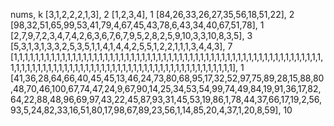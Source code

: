 nums, k
[3,1,2,2,2,1,3], 2
[1,2,3,4], 1
[84,26,33,26,27,35,56,18,51,22], 2
[98,32,51,65,99,53,41,79,4,67,45,43,78,6,43,34,40,67,51,78], 1
[2,7,9,7,2,3,4,7,4,2,6,3,6,7,6,7,9,5,2,8,2,5,9,10,3,3,10,8,3,5], 3
[5,3,1,3,1,3,3,2,5,3,5,1,1,4,1,4,4,2,5,5,1,2,2,1,1,1,3,4,4,3], 7
[1,1,1,1,1,1,1,1,1,1,1,1,1,1,1,1,1,1,1,1,1,1,1,1,1,1,1,1,1,1,1,1,1,1,1,1,1,1,1,1,1,1,1,1,1,1,1,1,1,1,1,1,1,1,1,1,1,1,1,1,1,1,1,1,1,1,1,1,1,1,1,1,1,1,1,1,1,1,1,1,1,1,1,1,1,1,1,1,1,1,1,1,1,1,1,1,1,1,1,1], 1
[41,36,28,64,66,40,45,45,13,46,24,73,80,68,95,17,32,52,97,75,89,28,15,88,80,48,70,46,100,67,74,47,24,9,67,90,14,25,34,53,54,99,74,49,84,19,91,36,17,82,64,22,88,48,96,69,97,43,22,45,87,93,31,45,53,19,86,1,78,44,37,66,17,19,2,56,93,5,24,82,33,16,51,80,17,98,67,89,23,56,1,14,85,20,4,37,1,20,8,59], 10
